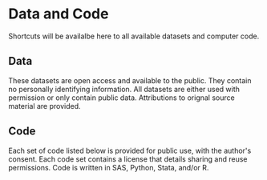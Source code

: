 # Data and Code
Shortcuts will be availalbe here to all available datasets and computer code.

## Data
These datasets are open access and available to the public. They contain no personally identifying information. All datasets are either used with permission or only contain public data. Attributions to orignal source material are provided.

## Code
Each set of code listed below is provided for public use, with the author's consent. Each code set contains a license that details sharing and reuse permissions. Code is written in SAS, Python, Stata, and/or R. 
